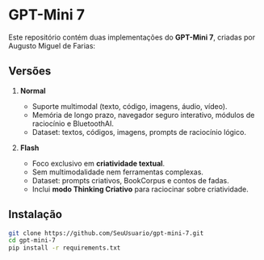 # GPT-Mini 7

Este repositório contém duas implementações do **GPT-Mini 7**, criadas por Augusto Miguel de Farias:

## Versões

1. **Normal**  
   - Suporte multimodal (texto, código, imagens, áudio, vídeo).  
   - Memória de longo prazo, navegador seguro interativo, módulos de raciocínio e BluetoothAI.  
   - Dataset: textos, códigos, imagens, prompts de raciocínio lógico.

2. **Flash**  
   - Foco exclusivo em **criatividade textual**.  
   - Sem multimodalidade nem ferramentas complexas.  
   - Dataset: prompts criativos, BookCorpus e contos de fadas.  
   - Inclui **modo Thinking Criativo** para raciocinar sobre criatividade.  

## Instalação

```bash
git clone https://github.com/SeuUsuario/gpt-mini-7.git
cd gpt-mini-7
pip install -r requirements.txt
